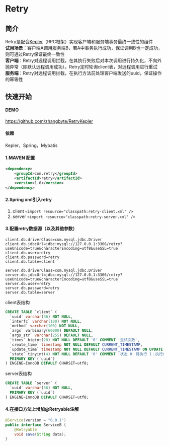 # Retry
## 简介
Retry是配合[Kepler](https://github.com/Kepler-Framework/Kepler-All)（RPC框架）实现客户端和服务端事务最终一致性的组件  
**试用场景**：客户端A调用服务端B，若A中事务执行成功，保证调用B也一定成功，则可通过Retry保证最终一致性  
**客户端**：Retry对远程调用拦截，在其执行失败后对本次调用进行持久化，不向外抛异常（即默认远程调用成功）。Retry定时轮询client表，对远程调用进行重试  
**服务端**：Retry对远程调用拦截，在执行方法前处理客户端发送的uuid，保证操作的幂等性

## 快速开始
#### DEMO
https://github.com/zhangbyte/RetryKepler  
#### 依赖
Kepler，Spring，Mybatis
#### 1.MAVEN 配置
```xml
<dependency>
	<groupId>com.retry</groupId>
	<artifactId>retry</artifactId>
	<version>1.0</version>
</dependency>
```
#### 2.Spring xml引入retry
1. client
`<import resource="classpath:retry-client.xml" />`
2. server
`<import resource="classpath:retry-server.xml" />`
#### 3.配置retry数据源（以及其他参数）
```profile
client.db.driverClass=com.mysql.jdbc.Driver
client.db.jdbcUrl=jdbc:mysql://127.0.0.1:3306/retry?useUnicode=true&characterEncoding=utf8&useSSL=true
client.db.user=retry
client.db.password=retry
client.db.table=client

server.db.driverClass=com.mysql.jdbc.Driver
server.db.jdbcUrl=jdbc:mysql://127.0.0.1:3306/retry?useUnicode=true&characterEncoding=utf8&useSSL=true
server.db.user=retry
server.db.password=retry
server.db.table=server
```
client表结构
```sql
CREATE TABLE `client` (
  `uuid` varchar(36) NOT NULL,
  `interfc` varchar(100) NOT NULL,
  `method` varchar(100) NOT NULL,
  `args` varbinary(60000) DEFAULT NULL,
  `args_str` varchar(255) DEFAULT NULL,
  `times` bigint(20) NOT NULL DEFAULT '0' COMMENT '重试次数',
  `create_time` timestamp NOT NULL DEFAULT CURRENT_TIMESTAMP,
  `update_time` timestamp NOT NULL DEFAULT CURRENT_TIMESTAMP ON UPDATE CURRENT_TIMESTAMP,
  `state` tinyint(4) NOT NULL DEFAULT '0' COMMENT '状态 0：待执行 1：执行成功',
  PRIMARY KEY (`uuid`)
) ENGINE=InnoDB DEFAULT CHARSET=utf8;
```
server表结构
```sql
CREATE TABLE `server` (
  `uuid` varchar(36) NOT NULL,
  PRIMARY KEY (`uuid`)
) ENGINE=InnoDB DEFAULT CHARSET=utf8;
```
#### 4.在接口方法上增加@Retryable注解
```java
@Service(version = "0.0.1")
public interface ServiceB {
    @Retryable
    void save(String data);
}
```
